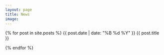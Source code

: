 ```yaml
---
layout: page
title: News
image: 
---
```


{% for post in site.posts %}
<span class="opener">{{ post.date | date: "%B %d %Y" }}</span>
{{ post.title }}

{% endfor %}
